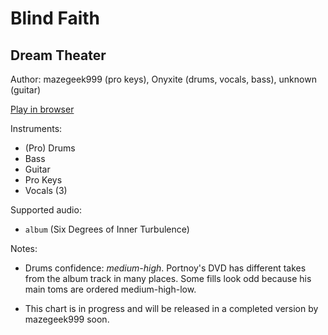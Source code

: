 # Blind Faith

## Dream Theater

Author: mazegeek999 (pro keys), Onyxite (drums, vocals, bass), unknown (guitar)

[Play in browser](http://pages.cs.wisc.edu/~tolly/customs/?title=blind-faith&artist=dream-theater)

Instruments:

  * (Pro) Drums
  * Bass
  * Guitar
  * Pro Keys
  * Vocals (3)

Supported audio:

  * `album` (Six Degrees of Inner Turbulence)

Notes:

  * Drums confidence: *medium-high*. Portnoy's DVD has different takes from the album track in many places. Some fills look odd because his main toms are ordered medium-high-low.

  * This chart is in progress and will be released in a completed version by mazegeek999 soon.

